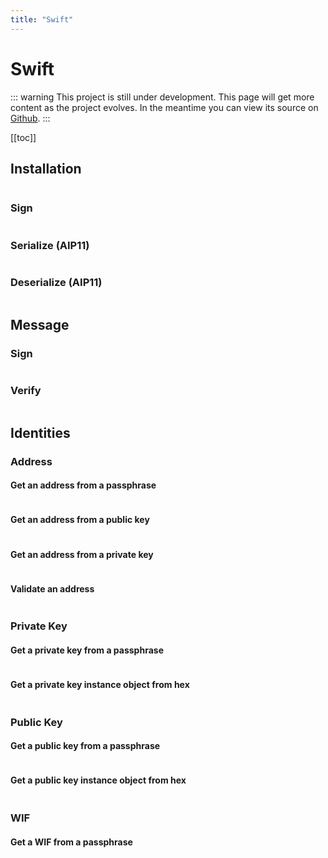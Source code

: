 ```yaml
---
title: "Swift"
---
```


# Swift

::: warning
This project is still under development. This page will get more content as the project evolves. In the meantime you can view its source on [Github](https://github.com/ArkEcosystem/swift-crypto/).
:::

[[toc]]

## Installation

```bash

```

### Sign

```swift

```

### Serialize (AIP11)

```swift

```

### Deserialize (AIP11)

```swift

```

## Message

### Sign

```swift

```

### Verify

```swift

```

## Identities

### Address

#### Get an address from a passphrase
```swift

```

#### Get an address from a public key
```swift

```

#### Get an address from a private key
```swift

```

#### Validate an address
```swift

```

### Private Key

#### Get a private key from a passphrase
```swift

```

#### Get a private key instance object from hex
```swift

```

### Public Key

#### Get a public key from a passphrase
```swift

```

#### Get a public key instance object from hex
```swift

```

### WIF

#### Get a WIF from a passphrase
```swift

```
